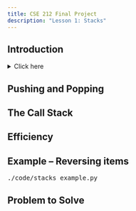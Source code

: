 ```yaml
---
title: CSE 212 Final Project
description: "Lesson 1: Stacks"
---
```


<!-- # Lesson 1 - Stack -->

<!-- - [Introduction](#Introduction)
- [Pushing and Popping](#Pushing-and-Popping)
- [The Call Stack](#The-Call-Stack)
- [Efficiency](#Efficiency)
- [Example – Reversing items](#Example-–-Reversing-items)
- [Problem to Solve](#Problem-to-Solve) -->

## Introduction

<details><summary>Click here</summary>
<!-- ```py -->
<!-- ``` -->
<!-- @@include[stacks_solution.py](code/stacks_solution.py) -->
</details>

## Pushing and Popping
## The Call Stack
## Efficiency
## Example – Reversing items

<pre id="example">
./code/stacks_example.py
</pre>

## Problem to Solve